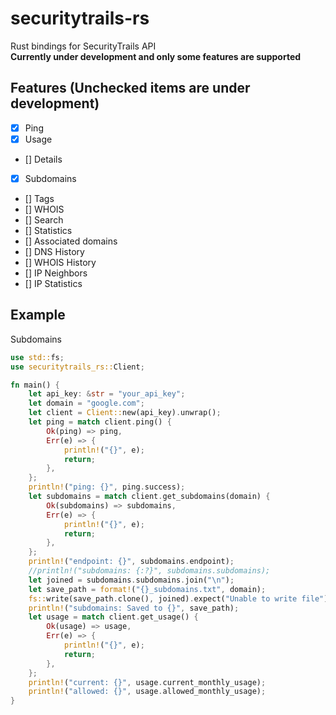 # securitytrails-rs
Rust bindings for SecurityTrails API  
**Currently under development and only some features are supported**  

## Features (Unchecked items are under development)
- [x] Ping
- [x] Usage
- [] Details
- [x] Subdomains
- [] Tags
- [] WHOIS
- [] Search
- [] Statistics
- [] Associated domains
- [] DNS History
- [] WHOIS History
- [] IP Neighbors
- [] IP Statistics


## Example
Subdomains  
```rust
use std::fs;
use securitytrails_rs::Client;

fn main() {
    let api_key: &str = "your_api_key";
    let domain = "google.com";
    let client = Client::new(api_key).unwrap();
    let ping = match client.ping() {
        Ok(ping) => ping,
        Err(e) => {
            println!("{}", e);
            return;
        },
    };
    println!("ping: {}", ping.success);
    let subdomains = match client.get_subdomains(domain) {
        Ok(subdomains) => subdomains,
        Err(e) => {
            println!("{}", e);
            return;
        },
    };
    println!("endpoint: {}", subdomains.endpoint);
    //println!("subdomains: {:?}", subdomains.subdomains);
    let joined = subdomains.subdomains.join("\n");
    let save_path = format!("{}_subdomains.txt", domain);
    fs::write(save_path.clone(), joined).expect("Unable to write file");
    println!("subdomains: Saved to {}", save_path);
    let usage = match client.get_usage() {
        Ok(usage) => usage,
        Err(e) => {
            println!("{}", e);
            return;
        },
    };
    println!("current: {}", usage.current_monthly_usage);
    println!("allowed: {}", usage.allowed_monthly_usage);
}
```
